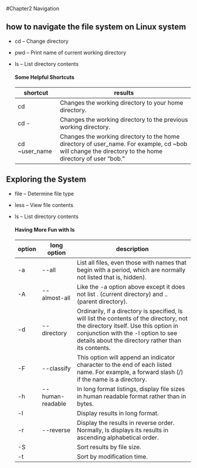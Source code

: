 #Chapter2 Navigation

## how to navigate the file system on Linux system

- cd  – Change directory
- pwd  – Print name of current working directory
- ls – List directory contents

    #### Some Helpful Shortcuts

	| shortcut | results |  
	|---|---|
	| cd | Changes the working directory to your home directory. |  
	| cd - | Changes the working directory to the previous working directory.  |    
	| cd  ~user_name | Changes the working directory to the home directory of user_name. For example, cd ~bob will change the directory to the home directory of user “bob.”  |
                      
## Exploring the System

- file  – Determine file type
- less – View file contents
- ls – List directory contents

    #### Having More Fun with ls
    | option | long option | description |
    |---|---|---|  
    | -a | --all | List all files, even those with names that begin with a period, which are normally not listed that is, hidden). |  
    | -A | --almost-all | Like the -a option above except it does not  list . (current directory) and .. (parent directory). |  
    | -d | --directory | Ordinarily, if a directory is specified, ls will list the contents of the directory, not the directory itself. Use this option in conjunction with the -l option to see details about the directory rather than its contents. |  
    | -F | --classify |  This option will append an indicator character to the end of each listed name. For example, a forward slash (/) if the name is a directory. |  
    | -h | --human-readable |   In long format listings, display file sizes in  human readable format rather than in bytes. |  
    | -l |  |   Display results in long format. |  
    | -r | --reverse |   Display the results in reverse order. Normally, ls displays its results in ascending alphabetical order. |  
    | -S |  |   Sort results by file size. |
    | -t |  |   Sort by modification time. |